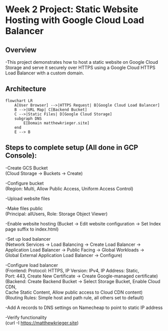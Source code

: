 # Week 2 Project: Static Website Hosting with Google Cloud Load Balancer

## Overview
-This project demonstrates how to host a static website on Google Cloud Storage
and serve it securely over HTTPS using a Google Cloud HTTPS Load Balancer with
a custom domain.  

## Architecture

```mermaid
flowchart LR
    A[User Browser] -->|HTTPS Request| B[Google Cloud Load Balancer]
    B -->|URL Map| C[Backend Bucket]
    C -->|Static Files| D[Google Cloud Storage]
    subgraph DNS
        E[Domain matthewkrieger.site]
    end
    E --> B
```
## Steps to complete setup (All done in GCP Console):  
-Create GCS Bucket  
(Cloud Storage -> Buckets -> Create)  

-Configure bucket  
(Region: Multi, Allow Public Access, Uniform Access Control)  

-Upload website files  

-Make files public  
(Principal: allUsers, Role: Storage Object Viewer)  

-Enable website hosting
(Bucket -> Edit website configuration -> Set Index page suffix to index.html)  

-Set up load balancer  
(Network Services -> Load Balancing -> Create Load Balancer ->  
Application Load Balancer -> Public Facing -> Global Workloads ->  
Global External Application Load Balancer -> Configure)  

-Configure load balancer  
(Frontend: Protocol: HTTPS, IP Version: IPv4, IP Address: Static,  
Port: 443, Create New Certificate -> Create Google-managed certificate)  
(Backend: Create Backend Bucket -> Select Storage Bucket, Enable Cloud CDN,  
Cache Static Content, Allow public access to Cloud CDN content)  
(Routing Rules: Simple host and path rule, all others set to default)  

-Add A records to DNS settings on Namecheap to point to static IP address  
  
-Verify functionality  
(curl -I https://matthewkrieger.site)  
  

